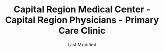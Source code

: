 ---
layout: location-page
date: Last Modified
description: "Local COVID-19 testing is available at Capital Region Medical Center - Capital Region Physicians - Primary Care Clinic in Jefferson City, Missouri, USA."
permalink: "locations/missouri/jefferson-city/capital-region-medical-center-capital-region-physicians-primary-care-clinic/"
tags:
  - locations
  - missouri
title: Capital Region Medical Center - Capital Region Physicians - Primary Care Clinic
uniqueName: capital-region-medical-center-capital-region-physicians-primary-care-clinic
state: Missouri
stateAbbr: MO
hood: "Jefferson City"
address: "1014 Madion St"
city: "Jefferson City"
zip: "65101"
zipsNearby: "65441 65443 65452 65453 65457 65459 65463 65473 65584 65486 65532 65534 65535 65786 65591 65529 65550 65556 65787 65401 65402 65409 65559 65567 65580 65582 65583 65001 65230 65320 65010 65231 65011 63013 65013 63333 65232 63014 65322 65014 65062 65016 65233 65017 65237 65018 65042 65020 65023 65240 65024 65243 65025 65324 65325 65201 65202 65203 65205 65211 65212 65215 65216 65217 65218 65299 65326 65026 65072 65032 63345 65248 65329 65034 65250 65035 65251 63037 65254 65037 65038 65255 65256 65039 65040 65041 65257 63350 65043 65334 65335 65046 65101 65102 65103 65104 65105 65106 65107 65108 65109 65110 65111 63351 65047 65262 65048 63352 65049 65050 63056 65051 65052 65053 65054 65055 63357 65264 65058 65265 63359 65270 65059 63361 65345 65036 65061 65347 65063 63363 65274 63068 65064 65065 65348 65066 65276 65067 65068 65278 65069 65279 63091 65280 65074 65075 65076 65282 65301 65302 65350 65077 65078 65284 63080 65079 65354 65080 65285 65081 63378 63381 65082 65083 65084 63383 63384 65085 63388 65287" 
mapUrl: "http://maps.apple.com/?q=Capital+Region+Medical+Center+-+Capital+Region+Physicians+-+Primary+Care+Clinic&address=1014+Madion+St,Jefferson+City,Missouri,65101"
locationType: Drive-thru
phone: "833-763-0444"
website: "https://www.crmc.org/patients-and-visitors/novel-coronavirus-covid-19/"
onlineBooking: undefined
closed: undefined
closedUpdate: June 30th, 2020
notes: "Requires doctor's referral. Requires phone screen. For individuals with symptoms."
days: Weekdays
hours: 9 am-6PM
altDays: Weekends
altHours: 10AM-4PM
ctaMessage: Learn more
ctaUrl: "https://www.crmc.org/patients-and-visitors/novel-coronavirus-covid-19/"
---